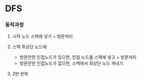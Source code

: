 # DFS

### 동작과정

1. 시작 노드 스택에 넣기 + 방문처리 <br>
2. 스택 최상단 노드에

   - 방문안한 인접노드가 있으면, 인접 노드를 스택에 넣고 + 방문처리
   - 방문안한 인접노드가 없으면, 스택에서 최상단 노드 꺼내기

3. 2번 반복
